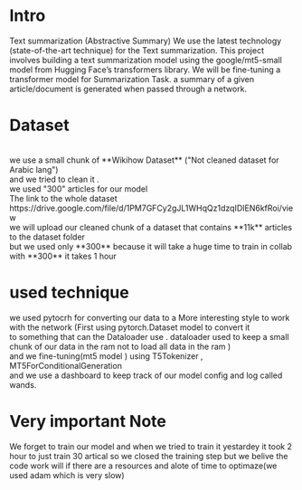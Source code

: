 # Intro

Text summarization (Abstractive Summary)
We use the latest technology (state-of-the-art technique) for the Text summarization. 
This project involves building a text summarization model using the google/mt5-small model from Hugging Face’s transformers library.
We will be fine-tuning a transformer model for Summarization Task. a summary of a given article/document is generated when passed through a network.


# Dataset
<br>
we use  a small chunk of **Wikihow Dataset** ("Not cleaned dataset for Arabic lang")<br>
and we tried to clean it  .<br>
we used "300" articles for our model <br>
The link to the whole dataset<br>
https://drive.google.com/file/d/1PM7GFCy2gJL1WHqQz1dzqIDIEN6kfRoi/view<br>
we will upload our cleaned chunk of a dataset that contains **11k** articles to the dataset folder <br>
but we used only **300** because it will take a huge time to train in collab with **300** it takes 1 hour<br>


# used technique 
we used pytocrh for converting our data to a More interesting style to work with the network (First using pytorch.Dataset model to convert it<br>
to something that can the Dataloader use . dataloader used to keep a small chunk of our data in the ram not to load all data in the ram  )<br>
and we fine-tuning(mt5 model ) using  T5Tokenizer , MT5ForConditionalGeneration <br>
and we use a dashboard to keep track of our model config and log called wands.


# Very important Note

We forget to train our model and when we tried to train it yestardey it took 2 hour to just train 30 artical
so we closed the training step but we belive the code work will if there are a resources and alote of time to optimaze(we
used adam which is very slow)



